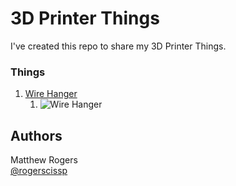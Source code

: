 # 3D Printer Things

I've created this repo to share my 3D Printer Things.

### Things
1. [Wire Hanger](https://github.com/RamboRogers/3dprinter/tree/master/WireHanger)
   1. ![Wire Hanger](WireHanger/WireHanger-in-use.png)


## Authors


Matthew Rogers  
[@rogerscissp](https://twitter.com/rogerscissp)